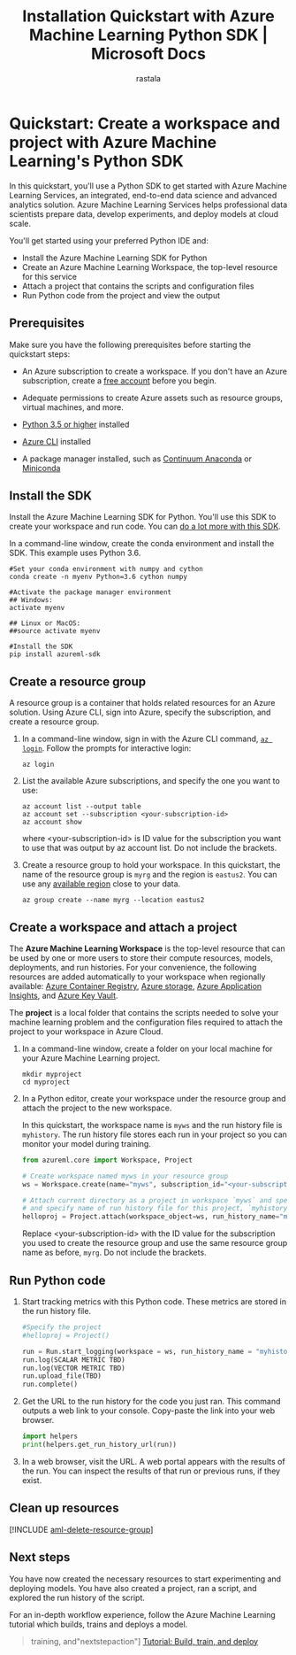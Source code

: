 ﻿---
title: Installation Quickstart with Azure Machine Learning Python SDK | Microsoft Docs
description: In this Quickstart, you can learn how to install and get started with Azure Machine Learning using the Azure Machine Learning SDK for Python.
services: machine-learning
author: rastala
ms.author: roastala
manager: haining
ms.service: machine-learning
ms.component: core
ms.workload: data-services
ms.custom: mvc
ms.topic: quickstart
ms.date: 7/27/2018
---

# Quickstart: Create a workspace and project with Azure Machine Learning's Python SDK

In this quickstart, you'll use a Python SDK to get started with Azure Machine Learning Services, an integrated, end-to-end data science and advanced analytics solution. Azure Machine Learning Services helps professional data scientists prepare data, develop experiments, and deploy models at cloud scale.

You'll get started using your preferred Python IDE and:
+ Install the Azure Machine Learning SDK for Python
+ Create an Azure Machine Learning Workspace, the top-level resource for this service
+ Attach a project that contains the scripts and configuration files
+ Run Python code from the project and view the output

## Prerequisites

Make sure you have the following prerequisites before starting the quickstart steps:

+ An Azure subscription to create a workspace. If you don't have an Azure subscription, create a [free account](https://azure.microsoft.com/free/?WT.mc_id=A261C142F) before you begin.

+ Adequate permissions to create Azure assets such as resource groups, virtual machines, and more.

+ [Python 3.5 or higher](https://www.python.org/) installed

+ [Azure CLI](https://docs.microsoft.com/cli/azure/install-azure-cli?view=azure-cli-latest) installed
    
+ A package manager installed, such as [Continuum Anaconda](https://anaconda.org/anaconda/continuum-docs) or [Miniconda](https://conda.io/miniconda.html)

## Install the SDK

Install the Azure Machine Learning SDK for Python. You'll use this SDK to create your workspace and run code. You can [do a lot more with this SDK](reference-azure-machine-learning-sdk.md). 

In a command-line window, create the conda environment and install the SDK. This example uses Python 3.6.

   ``` 
   #Set your conda environment with numpy and cython
   conda create -n myenv Python=3.6 cython numpy
   
   #Activate the package manager environment
   ## Windows:
   activate myenv

   ## Linux or MacOS: 
   ##source activate myenv

   #Install the SDK
   pip install azureml-sdk
   ```

## Create a resource group

A resource group is a container that holds related resources for an Azure solution. Using Azure CLI, sign into Azure, specify the subscription, and create a resource group.

1. In a command-line window, sign in with the Azure CLI command, [`az login`](https://docs.microsoft.com/cli/azure/reference-index?view=azure-cli-latest#az-login). Follow the prompts for interactive login:
    
    ```azurecli
    az login
    ```

1. List the available Azure subscriptions, and specify the one you want to use: 
   ```azurecli
   az account list --output table
   az account set --subscription <your-subscription-id>
   az account show
   ```
   where \<your-subscription-id\> is ID value for the subscription you want to use that was output by az account list. Do not include the brackets.

1. Create a resource group to hold your workspace. In this quickstart, the name of the resource group is `myrg` and the region is `eastus2`. You can use any [available region](https://azure.microsoft.com/global-infrastructure/services/) close to your data. 

   ```azurecli
   az group create --name myrg --location eastus2
   ```

## Create a workspace and attach a project

The **Azure Machine Learning Workspace** is the top-level resource that can be used by one or more users to store their compute resources, models, deployments, and run histories. For your convenience, the following resources are added automatically to your workspace when regionally available: [Azure Container Registry](https://docs.microsoft.com/azure/container-registry/), [Azure storage](https://docs.microsoft.com/azure/storage/), [Azure Application Insights](https://docs.microsoft.com/en-us/azure/application-insights/), and [Azure Key Vault](https://docs.microsoft.com/azure/key-vault/).

The **project** is a local folder that contains the scripts needed to solve your machine learning problem and the configuration files  required to attach the project to your workspace in Azure Cloud.


1. In a command-line window, create a folder on your local machine for your Azure Machine Learning project. 
   ```
   mkdir myproject
   cd myproject
   ```

1. In a Python editor, create your workspace under the resource group and attach the project to the new workspace.

   In this quickstart, the workspace name is `myws` and the run history file is `myhistory`. The run history file stores each run in your project so you can monitor your model during training.

   ```python
   from azureml.core import Workspace, Project
   
   # Create workspace named myws in your resource group
   ws = Workspace.create(name="myws", subscription_id="<your-subscription-id>", resource_group="myrg")
   
   # Attach current directory as a project in workspace `myws` and specify 
   # and specify name of run history file for this project, `myhistory`
   helloproj = Project.attach(workspace_object=ws, run_history_name="myhistory")
   ```

   Replace \<your-subscription-id\> with the ID value for the subscription you used to create the resource group and use the same resource group name as before, `myrg`. Do not include the brackets.

## Run Python code

1. Start tracking metrics with this Python code. These metrics are stored in the run history file.

   ```python
   #Specify the project
   #helloproj = Project()

   run = Run.start_logging(workspace = ws, run_history_name = "myhistory")
   run.log(SCALAR METRIC TBD)
   run.log(VECTOR METRIC TBD)
   run.upload_file(TBD)
   run.complete()
   ```

1. Get the URL to the run history for the code you just ran. This command outputs a web link to your console. Copy-paste the link into your web browser.

   ```python
   import helpers
   print(helpers.get_run_history_url(run))
   ```

1. In a web browser, visit the URL. A web portal appears with the results of the run. You can inspect the results of that run or previous runs, if they exist.

## Clean up resources 

[!INCLUDE [aml-delete-resource-group](../../../includes/aml-delete-resource-group.md)]

## Next steps
You have now created the necessary resources to start experimenting and deploying models. You have also created a project, ran a script, and explored the run history of the script.

For an in-depth workflow experience, follow the Azure Machine Learning tutorial which builds, trains and deploys a model. 

> training, and"nextstepaction"]
> [Tutorial: Build, train, and deploy](tutorial-build-train-deploy-with-azure-machine-learning.md)